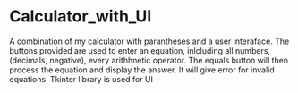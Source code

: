# Calculator_with_UI
A combination of my calculator with parantheses and a user interaface.
The buttons provided are used to enter an equation, inlcluding all numbers, (decimals, negative), every arithhnetic operator.
The equals button will then process the equation and display the answer. It will give error for invalid equations.
Tkinter library is used for UI

